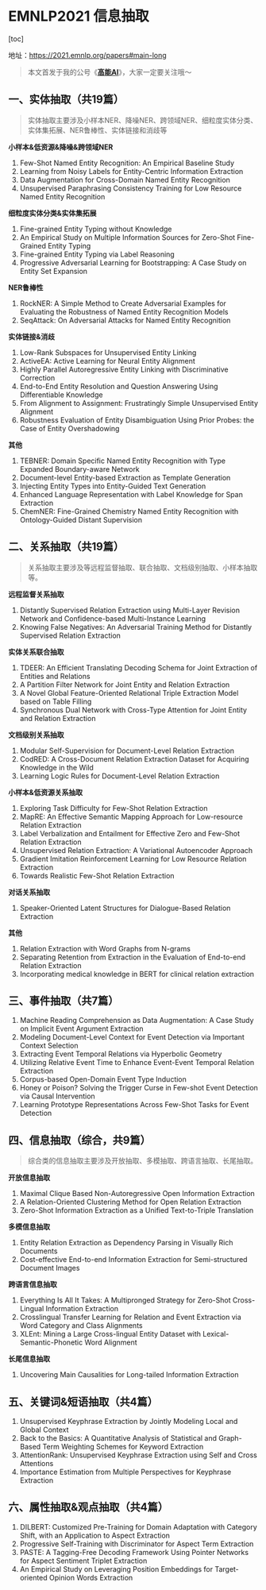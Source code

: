 # EMNLP2021 信息抽取

[toc]

地址：https://2021.emnlp.org/papers#main-long

> 本文首发于我的公号《**[高能AI](https://mp.weixin.qq.com/s?__biz=MzI5NjA4MDIyMw==&mid=2656168794&idx=1&sn=2d42765e4f71c7ab4630ecb96c40ef1c&chksm=f7ec8d6ac09b047c77713f5d8248517a10cc43eff00fdb2801af6d86e3395b49b562930c4b16&token=899571521&lang=zh_CN#rd)**》，大家一定要关注哦～

## **一、实体抽取（共19篇）**

> 实体抽取主要涉及小样本NER、降噪NER、跨领域NER、细粒度实体分类、实体集拓展、NER鲁棒性、实体链接和消歧等

**小样本&低资源&降噪&跨领域NER**

1. Few-Shot Named Entity Recognition: An Empirical Baseline Study
2. Learning from Noisy Labels for Entity-Centric Information Extraction
3. Data Augmentation for Cross-Domain Named Entity Recognition
4. Unsupervised Paraphrasing Consistency Training for Low Resource Named Entity Recognition

**细粒度实体分类&实体集拓展**

1. Fine-grained Entity Typing without Knowledge
2. An Empirical Study on Multiple Information Sources for Zero-Shot Fine-Grained Entity Typing
3. Fine-grained Entity Typing via Label Reasoning
4. Progressive Adversarial Learning for Bootstrapping: A Case Study on Entity Set Expansion

**NER鲁棒性**

1. RockNER: A Simple Method to Create Adversarial Examples for Evaluating the Robustness of Named Entity Recognition Models
2. SeqAttack: On Adversarial Attacks for Named Entity Recognition

**实体链接&消歧**

1. Low-Rank Subspaces for Unsupervised Entity Linking
2. ActiveEA: Active Learning for Neural Entity Alignment
3. Highly Parallel Autoregressive Entity Linking with Discriminative Correction
4. End-to-End Entity Resolution and Question Answering Using Differentiable Knowledge
5. From Alignment to Assignment: Frustratingly Simple Unsupervised Entity Alignment
6. Robustness Evaluation of Entity Disambiguation Using Prior Probes: the Case of Entity Overshadowing

**其他**

1. TEBNER: Domain Specific Named Entity Recognition with Type Expanded Boundary-aware Network
2. Document-level Entity-based Extraction as Template Generation
3. Injecting Entity Types into Entity-Guided Text Generation
4. Enhanced Language Representation with Label Knowledge for Span Extraction
5. ChemNER: Fine-Grained Chemistry Named Entity Recognition with Ontology-Guided Distant Supervision

## **二、关系抽取（共19篇）**

> 关系抽取主要涉及等远程监督抽取、联合抽取、文档级别抽取、小样本抽取等。

**远程监督关系抽取**

1. Distantly Supervised Relation Extraction using Multi-Layer Revision Network and Confidence-based Multi-Instance Learning
2. Knowing False Negatives: An Adversarial Training Method for Distantly Supervised Relation Extraction

**实体关系联合抽取**

1. TDEER: An Efficient Translating Decoding Schema for Joint Extraction of Entities and Relations
2. A Partition Filter Network for Joint Entity and Relation Extraction
3. A Novel Global Feature-Oriented Relational Triple Extraction Model based on Table Filling
4. Synchronous Dual Network with Cross-Type Attention for Joint Entity and Relation Extraction

**文档级别关系抽取**

1. Modular Self-Supervision for Document-Level Relation Extraction
2. CodRED: A Cross-Document Relation Extraction Dataset for Acquiring Knowledge in the Wild
3. Learning Logic Rules for Document-Level Relation Extraction

**小样本&低资源关系抽取**

1. Exploring Task Difficulty for Few-Shot Relation Extraction
2. MapRE: An Effective Semantic Mapping Approach for Low-resource Relation Extraction
3. Label Verbalization and Entailment for Effective Zero and Few-Shot Relation Extraction
4. Unsupervised Relation Extraction: A Variational Autoencoder Approach
5. Gradient Imitation Reinforcement Learning for Low Resource Relation Extraction
6. Towards Realistic Few-Shot Relation Extraction

**对话关系抽取**

1. Speaker-Oriented Latent Structures for Dialogue-Based Relation Extraction

**其他**

1. Relation Extraction with Word Graphs from N-grams
2. Separating Retention from Extraction in the Evaluation of End-to-end Relation Extraction
3. Incorporating medical knowledge in BERT for clinical relation extraction

## **三、事件抽取（共7篇）**

1. Machine Reading Comprehension as Data Augmentation: A Case Study on Implicit Event Argument Extraction
2. Modeling Document-Level Context for Event Detection via Important Context Selection
3. Extracting Event Temporal Relations via Hyperbolic Geometry
4. Utilizing Relative Event Time to Enhance Event-Event Temporal Relation Extraction
5. Corpus-based Open-Domain Event Type Induction
6. Honey or Poison? Solving the Trigger Curse in Few-shot Event Detection via Causal Intervention
7. Learning Prototype Representations Across Few-Shot Tasks for Event Detection

## **四、信息抽取（综合，共9篇）**

> 综合类的信息抽取主要涉及开放抽取、多模抽取、跨语言抽取、长尾抽取。

**开放信息抽取**

1. Maximal Clique Based Non-Autoregressive Open Information Extraction
2. A Relation-Oriented Clustering Method for Open Relation Extraction
3. Zero-Shot Information Extraction as a Unified Text-to-Triple Translation

**多模信息抽取**

1. Entity Relation Extraction as Dependency Parsing in Visually Rich Documents
2. Cost-effective End-to-end Information Extraction for Semi-structured Document Images

**跨语言信息抽取**

1. Everything Is All It Takes: A Multipronged Strategy for Zero-Shot Cross-Lingual Information Extraction
2. Crosslingual Transfer Learning for Relation and Event Extraction via Word Category and Class Alignments
3. XLEnt: Mining a Large Cross-lingual Entity Dataset with Lexical-Semantic-Phonetic Word Alignment

**长尾信息抽取**

1. Uncovering Main Causalities for Long-tailed Information Extraction

## **五、关键词&短语抽取（共4篇）**

1. Unsupervised Keyphrase Extraction by Jointly Modeling Local and Global Context
2. Back to the Basics: A Quantitative Analysis of Statistical and Graph-Based Term Weighting Schemes for Keyword Extraction
3. AttentionRank: Unsupervised Keyphrase Extraction using Self and Cross Attentions
4. Importance Estimation from Multiple Perspectives for Keyphrase Extraction

## **六、属性抽取&观点抽取（共4篇）**

1. DILBERT: Customized Pre-Training for Domain Adaptation with Category Shift, with an Application to Aspect Extraction
2. Progressive Self-Training with Discriminator for Aspect Term Extraction
3. PASTE: A Tagging-Free Decoding Framework Using Pointer Networks for Aspect Sentiment Triplet Extraction
4. An Empirical Study on Leveraging Position Embeddings for Target-oriented Opinion Words Extraction